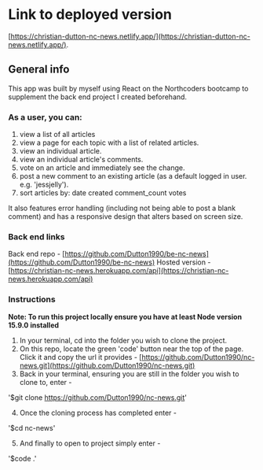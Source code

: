 # Link to deployed version

[https://christian-dutton-nc-news.netlify.app/](https://christian-dutton-nc-news.netlify.app/).

## General info

This app was built by myself using React on the Northcoders bootcamp to supplement the back end project I created beforehand. 

### As a user, you can:

1. view a list of all articles
2. view a page for each topic with a list of related articles.
3. view an individual article.
4. view an individual article's comments.
5. vote on an article and immediately see the change.
6. post a new comment to an existing article (as a default logged in user. e.g. 'jessjelly').
7. sort articles by:
    date created
    comment_count
    votes

It also features error handling (including not being able to post a blank comment) and has a responsive design that alters based on screen size.

### Back end links

Back end repo - [https://github.com/Dutton1990/be-nc-news](https://github.com/Dutton1990/be-nc-news)
Hosted version - [https://christian-nc-news.herokuapp.com/api](https://christian-nc-news.herokuapp.com/api)

### Instructions

**Note: To run this project locally ensure you have at least Node version 15.9.0 installed**

1. In your terminal, cd into the folder you wish to clone the project.
2. On this repo, locate the green 'code' button near the top of the page. Click it and copy the url it provides - [https://github.com/Dutton1990/nc-news.git](https://github.com/Dutton1990/nc-news.git)
3. Back in your terminal, ensuring you are still in the folder you wish to clone to, enter - 

'$git clone https://github.com/Dutton1990/nc-news.git'

4. Once the cloning process has completed enter - 

'$cd nc-news'

5. And finally to open to project simply enter - 

'$code .'